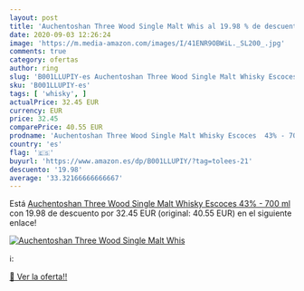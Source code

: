 ```yaml
---
layout: post
title: 'Auchentoshan Three Wood Single Malt Whis al 19.98 % de descuento'
date: 2020-09-03 12:26:24
image: 'https://m.media-amazon.com/images/I/41ENR9OBWiL._SL200_.jpg'
comments: true
category: ofertas
author: ring
slug: 'B001LLUPIY-es Auchentoshan Three Wood Single Malt Whisky Escoces 43% -...'
sku: 'B001LLUPIY-es'
tags: [ 'whisky', ]
actualPrice: 32.45 EUR
currency: EUR
price: 32.45
comparePrice: 40.55 EUR
prodname: 'Auchentoshan Three Wood Single Malt Whisky Escoces  43% - 700 ml'
country: 'es'
flag: '🇪🇸'
buyurl: 'https://www.amazon.es/dp/B001LLUPIY/?tag=tolees-21'
descuento: '19.98'
average: '33.32166666666667'
---
```


Está [Auchentoshan Three Wood Single Malt Whisky Escoces  43% - 700 ml](https://www.amazon.es/dp/B001LLUPIY/?tag=tolees-21) con 19.98 de descuento por 32.45 EUR (original: 40.55 EUR) en el siguiente enlace!

[![Auchentoshan Three Wood Single Malt Whis](https://m.media-amazon.com/images/I/41ENR9OBWiL._SL200_.jpg)](https://www.amazon.es/dp/B001LLUPIY/?tag=tolees-21)

ℹ️:


[🛒 Ver la oferta!!](https://www.amazon.es/dp/B001LLUPIY/?tag=tolees-21)
